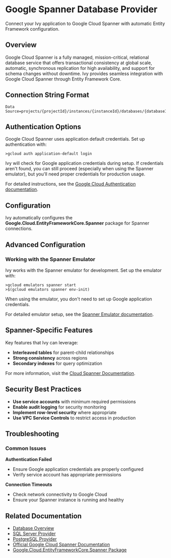 # Google Spanner Database Provider

<Ingress>
Connect your Ivy application to Google Cloud Spanner with automatic Entity Framework configuration.
</Ingress>

## Overview

Google Cloud Spanner is a fully managed, mission-critical, relational database service that offers transactional consistency at global scale, automatic, synchronous replication for high availability, and support for schema changes without downtime. Ivy provides seamless integration with Google Cloud Spanner through Entity Framework Core.

## Connection String Format

```text
Data Source=projects/{projectId}/instances/{instanceId}/databases/{databaseId}
```

## Authentication Options

Google Cloud Spanner uses application default credentials. Set up authentication with:

```terminal
>gcloud auth application-default login
```

Ivy will check for Google application credentials during setup. If credentials aren't found, you can still proceed (especially when using the Spanner emulator), but you'll need proper credentials for production usage.

For detailed instructions, see the [Google Cloud Authentication documentation](https://cloud.google.com/docs/authentication/provide-credentials-adc).

## Configuration

Ivy automatically configures the **Google.Cloud.EntityFrameworkCore.Spanner** package for Spanner connections.

## Advanced Configuration

### Working with the Spanner Emulator

Ivy works with the Spanner emulator for development. Set up the emulator with:

```terminal
>gcloud emulators spanner start
>$(gcloud emulators spanner env-init)
```

When using the emulator, you don't need to set up Google application credentials.

For detailed emulator setup, see the [Spanner Emulator documentation](https://cloud.google.com/spanner/docs/emulator).

## Spanner-Specific Features

Key features that Ivy can leverage:
- **Interleaved tables** for parent-child relationships
- **Strong consistency** across regions
- **Secondary indexes** for query optimization

For more information, visit the [Cloud Spanner Documentation](https://cloud.google.com/spanner/docs).

## Security Best Practices

- **Use service accounts** with minimum required permissions
- **Enable audit logging** for security monitoring
- **Implement row-level security** where appropriate
- **Use VPC Service Controls** to restrict access in production

## Troubleshooting

### Common Issues

**Authentication Failed**
- Ensure Google application credentials are properly configured
- Verify service account has appropriate permissions

**Connection Timeouts**
- Check network connectivity to Google Cloud
- Ensure your Spanner instance is running and healthy

## Related Documentation

- [Database Overview](01_Overview.md)
- [SQL Server Provider](SqlServer.md)
- [PostgreSQL Provider](PostgreSQL.md)
- [Official Google Cloud Spanner Documentation](https://cloud.google.com/spanner/docs)
- [Google.Cloud.EntityFrameworkCore.Spanner Package](https://cloud.google.com/dotnet/docs/reference/Google.Cloud.EntityFrameworkCore.Spanner/latest)
